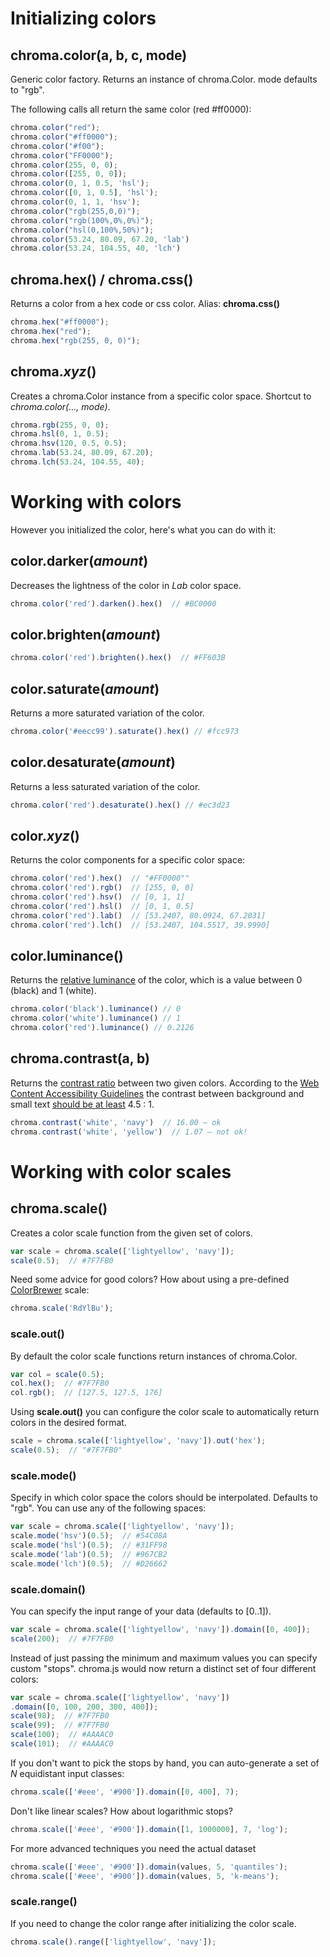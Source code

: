 # Initializing colors

## chroma.color(a, b, c, mode)

Generic color factory. Returns an instance of chroma.Color. mode defaults to "rgb".

The following calls all return the same color (red #ff0000):

```javascript
chroma.color("red");
chroma.color("#ff0000");
chroma.color("#f00");
chroma.color("FF0000");
chroma.color(255, 0, 0);
chroma.color([255, 0, 0]);
chroma.color(0, 1, 0.5, 'hsl');
chroma.color([0, 1, 0.5], 'hsl');
chroma.color(0, 1, 1, 'hsv');
chroma.color("rgb(255,0,0)");
chroma.color("rgb(100%,0%,0%)");
chroma.color("hsl(0,100%,50%)");   
chroma.color(53.24, 80.09, 67.20, 'lab')
chroma.color(53.24, 104.55, 40, 'lch')
```
## chroma.hex() / chroma.css()

Returns a color from a hex code or css color. Alias: **chroma.css()**

```javascript
chroma.hex("#ff0000");
chroma.hex("red");
chroma.hex("rgb(255, 0, 0)");
```
## chroma.*xyz*()

Creates a chroma.Color instance from a specific color space. Shortcut to *chroma.color(…, mode)*.

```javascript
chroma.rgb(255, 0, 0);
chroma.hsl(0, 1, 0.5);
chroma.hsv(120, 0.5, 0.5);
chroma.lab(53.24, 80.09, 67.20);
chroma.lch(53.24, 104.55, 40);
```


# Working with colors

However you initialized the color, here's what you can do with it:

## color.darker(*amount*)

Decreases the lightness of the color in *Lab* color space.

```javascript
chroma.color('red').darken().hex()  // #BC0000
```

## color.brighten(*amount*)

```javascript
chroma.color('red').brighten().hex()  // #FF603B
```

## color.saturate(*amount*)

Returns a more saturated variation of the color.

```javascript
chroma.color('#eecc99').saturate().hex() // #fcc973
```

## color.desaturate(*amount*)

Returns a less saturated variation of the color.

```javascript
chroma.color('red').desaturate().hex() // #ec3d23
```

## color.*xyz*()

Returns the color components for a specific color space:

```javascript
chroma.color('red').hex()  // "#FF0000""
chroma.color('red').rgb()  // [255, 0, 0]
chroma.color('red').hsv()  // [0, 1, 1]
chroma.color('red').hsl()  // [0, 1, 0.5]
chroma.color('red').lab()  // [53.2407, 80.0924, 67.2031]
chroma.color('red').lch()  // [53.2407, 104.5517, 39.9990]
```

## color.luminance()

Returns the [relative luminance](http://www.w3.org/TR/WCAG20/#relativeluminancedef) of the color, which is a value between 0 (black) and 1 (white).

```javascript
chroma.color('black').luminance() // 0
chroma.color('white').luminance() // 1
chroma.color('red').luminance() // 0.2126
```

## chroma.contrast(a, b)

Returns the [contrast ratio](http://www.w3.org/TR/WCAG20/#contrast-ratiodef) between two given colors. According to the [Web Content Accessibility Guidelines](http://www.w3.org/TR/WCAG20) the contrast between background and small text [should be at least](http://www.w3.org/TR/WCAG20/#visual-audio-contrast-contrast) 4.5 : 1.

```javascript
chroma.contrast('white', 'navy')  // 16.00 – ok
chroma.contrast('white', 'yellow')  // 1.07 – not ok!
```

# Working with color scales

## chroma.scale()

Creates a color scale function from the given set of colors. 

```javascript
var scale = chroma.scale(['lightyellow', 'navy']);
scale(0.5);  // #7F7FB0
```

Need some advice for good colors? How about using a pre-defined [ColorBrewer](http://colorbrewer2.com) scale:

```javascript
chroma.scale('RdYlBu');
```

### scale.out()

By default the color scale functions return instances of chroma.Color.

```javascript
var col = scale(0.5);
col.hex();  // #7F7FB0
col.rgb();  // [127.5, 127.5, 176]
```

Using **scale.out()** you can configure the color scale to automatically return colors in the desired format.

```javascript
scale = chroma.scale(['lightyellow', 'navy']).out('hex');
scale(0.5);  // "#7F7FB0"
```

### scale.mode()

Specify in which color space the colors should be interpolated. Defaults to "rgb". You can use any of the following spaces:

```javascript
var scale = chroma.scale(['lightyellow', 'navy']);
scale.mode('hsv')(0.5);  // #54C08A
scale.mode('hsl')(0.5);  // #31FF98
scale.mode('lab')(0.5);  // #967CB2
scale.mode('lch')(0.5);  // #D26662
```

### scale.domain()

You can specify the input range of your data (defaults to [0..1]).

```javascript
var scale = chroma.scale(['lightyellow', 'navy']).domain([0, 400]);
scale(200);  // #7F7FB0
```

Instead of just passing the minimum and maximum values you can specify custom "stops". chroma.js would now return a distinct set of four different colors:

```javascript
var scale = chroma.scale(['lightyellow', 'navy'])
.domain([0, 100, 200, 300, 400]);
scale(98);  // #7F7FB0
scale(99);  // #7F7FB0
scale(100);  // #AAAAC0
scale(101);  // #AAAAC0
```

If you don't want to pick the stops by hand, you can auto-generate a set of *N* equidistant input classes:

```javascript
chroma.scale(['#eee', '#900']).domain([0, 400], 7);
```

Don't like linear scales? How about logarithmic stops?

```javascript
chroma.scale(['#eee', '#900']).domain([1, 1000000], 7, 'log');
```

For more advanced techniques you need the actual dataset 

```javascript
chroma.scale(['#eee', '#900']).domain(values, 5, 'quantiles');
chroma.scale(['#eee', '#900']).domain(values, 5, 'k-means');
```

### scale.range()

If you need to change the color range after initializing the color scale.

```javascript
chroma.scale().range(['lightyellow', 'navy']);
```
